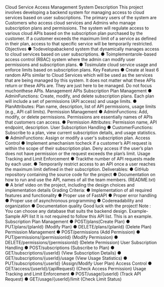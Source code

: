 Cloud Service Access Management System
 Description
 This project involves developing a backend system for managing access to cloud
 services based on user subscriptions. The primary users of the system are Customers
 who access cloud services and Admins who manage subscription plans and
 permissions. The system will regulate access to various cloud APIs based on the
 subscription plan purchased by the customer. If a customer exceeds the maximum limit
 of a service as defined in their plan, access to that specific service will be temporarily
 restricted.
 Objectives
 ● Todevelopabackend system that dynamically manages access to cloud
 services based on user subscriptions.
 ● Toimplementarole-based access control (RBAC) system where the admin can
 modify user permissions and subscription plans.
 ● Tosimulate cloud service usage and enforce limits based on subscription plans.
 Key Features
 ● Create at least 6 random APIs similar to Cloud Services which will be used as the
 services that are being managed by this system. It does not matter what these
 APIs return or these APIs are. They are just here to be managed. Do not focus
 muchonthese APIs.
 Management APIs
 Subscription Plan Management
 ● AdminFunctions: Create, modify, and delete subscription plans. Each plan
 will include a set of permissions (API access) and usage limits.
 ● PlanAttributes: Plan name, description, list of API permissions, usage
 limits (e.g., API call limits).
 Permission Management
 ● AdminFunctions: Add, modify, or delete permissions. Permissions are
 essentially names of APIs that customers can access.
 ● Permission Attributes: Permission name, API endpoint, description.
User Subscription Handling
 ● CustomerFunctions: Subscribe to a plan, view current subscription details,
 and usage statistics.
 ● AdminFunctions: Assign or modify a user's subscription plan.
 Access Control
 ● Implement amechanism tocheck if a customer’s API request is within the
 scope of their subscription plan. Deny access if the user’s plan does not
 have permission or the request exceeds the plan’s limit.
 Usage Tracking and Limit Enforcement
 ● Trackthe number of API requests made by each user.
 ● Temporarily restrict access to an API once a user reaches the maximum
 limit defined in their subscription.
 Deliverables:
 ● GitHub repository containing the source code for the project
 ● Documentation on how to run and use the API, names of all the team members.
 (README.txt)
 ● A brief video on the project, including the design choices and implementation
 details
 Grading Criteria:
 ● Implementation of all required features and functionality
 ● Proper use of FastAPI
 ● Proper error handling
 ● Proper use of asynchronous programming
 ● Codereadability and organization
 ● Documentation quality
 Good luck with the project!
 Note : You can choose any database that suits the backend design.
Example- Sample API list
 It is not required to follow this API list. This is an example.
 Subscription Plan Management
 ● POST/plans(Create Plan)
 ● PUT/plans/{planId} (Modify Plan)
 ● DELETE/plans/{planId} (Delete Plan)
 Permission Management
 ● POST/permissions (Add Permission)
 ● PUT/permissions/{permissionId} (Modify Permission)
 ● DELETE/permissions/{permissionId} (Delete Permission)
 User Subscription Handling
 ● POST/subscriptions (Subscribe to Plan)
 ● GET/subscriptions/{userId} (View Subscription Details)
 ● GET/subscriptions/{userId}/usage (View Usage Statistics)
 ● PUT/subscriptions/{userId} (Assign/Modify User Plan)
 Access Control
 ● GET/access/{userId}/{apiRequest} (Check Access Permission)
 Usage Tracking and Limit Enforcement
 ● POST/usage/{userId} (Track API Request)
 ● GET/usage/{userId}/limit (Check Limit Status)